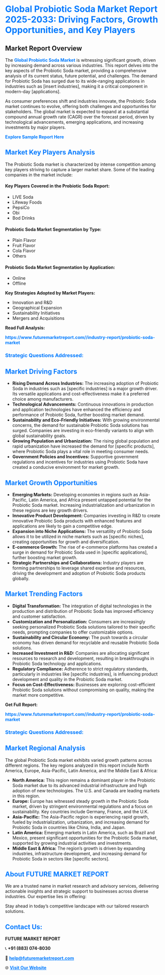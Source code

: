 <h1 style="color: #007BFF;">Global Probiotic Soda Market Report 2025-2033: Driving Factors, Growth Opportunities, and Key Players</h1>

<section id="overview">
<h2>Market Report Overview</h2>
<p>The <a href="https://www.futuremarketreport.com//industry-report/probiotic-soda-market" style="color: #007BFF; text-decoration: none;"><strong>Global Probiotic Soda Market</strong></a> is witnessing significant growth, driven by increasing demand across various industries. This report delves into the key aspects of the Probiotic Soda market, providing a comprehensive analysis of its current status, future potential, and challenges. The demand for Probiotic Soda has surged due to its wide-ranging applications in industries such as [insert industries], making it a critical component in modern-day [applications].</p>
<p>As consumer preferences shift and industries innovate, the Probiotic Soda market continues to evolve, offering both challenges and opportunities for stakeholders. The global market is expected to expand at a substantial compound annual growth rate (CAGR) over the forecast period, driven by technological advancements, emerging applications, and increasing investments by major players.</p>
</section>

<section id="overview">
<p><a href="https://www.futuremarketreport.com//request-sample/reportId=48673" style="color: #007BFF; text-decoration: none;"><strong>Explore Sample Report Here</strong></a></p>
</section>

<section id="key-players">
<h2 style="color: #007BFF;">Market Key Players Analysis</h2>
<p>The Probiotic Soda market is characterized by intense competition among key players striving to capture a larger market share. Some of the leading companies in the market include:</p>
<h4>Key Players Covered in the Probiotic Soda Report:</h4>
<ul><li>LIVE Soda</li><li>Lifeway Foods</li><li>PepsiCo</li><li>Obi</li><li>Bod Drinks</li></ul>
<h4>Probiotic Soda Market Segmentation by Type:</h4>
<ul><li>Plain Flavor</li><li>Fruit Flavor</li><li>Cola Flavor</li><li>Others</li></ul>

<h4>Probiotic Soda Market Segmentation by Application:</h4>
<ul><li>Online</li><li>Offline</li></ul>
<p><strong>Key Strategies Adopted by Market Players:</strong></p>
<ul>
<li>Innovation and R&D</li>
<li>Geographical Expansion</li>
<li>Sustainability Initiatives</li>
<li>Mergers and Acquisitions</li>
</ul>
</section>

<section>
<p><strong>Read Full Analysis: </strong></p><a href="https://www.futuremarketreport.com//industry-report/probiotic-soda-market" style="color: #007BFF; text-decoration: none;"><strong>https://www.futuremarketreport.com//industry-report/probiotic-soda-market</strong></a>
<h3 style="color: #007BFF;">Strategic Questions Addressed:</h3>
</section>

<section id="driving-factors">
<h2 style="color: #007BFF;">Market Driving Factors</h2>
<ul>
<li><strong>Rising Demand Across Industries:</strong> The increasing adoption of Probiotic Soda in industries such as [specific industries] is a major growth driver. Its versatile applications and cost-effectiveness make it a preferred choice among manufacturers.</li>
<li><strong>Technological Advancements:</strong> Continuous innovations in production and application technologies have enhanced the efficiency and performance of Probiotic Soda, further boosting market demand.</li>
<li><strong>Sustainability and Eco-Friendly Initiatives:</strong> With growing environmental concerns, the demand for sustainable Probiotic Soda solutions has surged. Companies are investing in eco-friendly variants to align with global sustainability goals.</li>
<li><strong>Growing Population and Urbanization:</strong> The rising global population and rapid urbanization have increased the demand for [specific products], where Probiotic Soda plays a vital role in meeting consumer needs.</li>
<li><strong>Government Policies and Incentives:</strong> Supportive government regulations and incentives for industries using Probiotic Soda have created a conducive environment for market growth.</li>
</ul>
</section>

<section id="growth-opportunities">
<h2 style="color: #007BFF;">Market Growth Opportunities</h2>
<ul>
<li><strong>Emerging Markets:</strong> Developing economies in regions such as Asia-Pacific, Latin America, and Africa present untapped potential for the Probiotic Soda market. Increasing industrialization and urbanization in these regions are key growth drivers.</li>
<li><strong>Innovative Product Development:</strong> Companies investing in R&D to create innovative Probiotic Soda products with enhanced features and applications are likely to gain a competitive edge.</li>
<li><strong>Expansion into Niche Applications:</strong> The versatility of Probiotic Soda allows it to be utilized in niche markets such as [specific niches], creating opportunities for growth and diversification.</li>
<li><strong>E-commerce Growth:</strong> The rise of e-commerce platforms has created a surge in demand for Probiotic Soda used in [specific applications], further boosting market growth.</li>
<li><strong>Strategic Partnerships and Collaborations:</strong> Industry players are forming partnerships to leverage shared expertise and resources, driving the development and adoption of Probiotic Soda products globally.</li>
</ul>
</section>

<section id="trending-factors">
<h2 style="color: #007BFF;">Market Trending Factors</h2>
<ul>
<li><strong>Digital Transformation:</strong> The integration of digital technologies in the production and distribution of Probiotic Soda has improved efficiency and customer satisfaction.</li>
<li><strong>Customization and Personalization:</strong> Consumers are increasingly seeking personalized Probiotic Soda solutions tailored to their specific needs, prompting companies to offer customizable options.</li>
<li><strong>Sustainability and Circular Economy:</strong> The push towards a circular economy has driven demand for recyclable and reusable Probiotic Soda solutions.</li>
<li><strong>Increased Investment in R&D:</strong> Companies are allocating significant resources to research and development, resulting in breakthroughs in Probiotic Soda technology and applications.</li>
<li><strong>Regulatory Compliance:</strong> Adherence to strict regulatory standards, particularly in industries like [specific industries], is influencing product development and quality in the Probiotic Soda market.</li>
<li><strong>Focus on Cost-Effectiveness:</strong> Businesses are exploring cost-efficient Probiotic Soda solutions without compromising on quality, making the market more competitive.</li>
</ul>
</section>

<section>
<p><strong>Get Full Report: </strong></p><a href="https://www.futuremarketreport.com//industry-report/probiotic-soda-market" style="color: #007BFF; text-decoration: none;"><strong>https://www.futuremarketreport.com//industry-report/probiotic-soda-market</strong></a>
<h3 style="color: #007BFF;">Strategic Questions Addressed:</h3>
</section>


<section id="regional-analysis">
<h2 style="color: #007BFF;">Market Regional Analysis</h2>
<p>The global Probiotic Soda market exhibits varied growth patterns across different regions. The key regions analyzed in this report include North America, Europe, Asia-Pacific, Latin America, and the Middle East & Africa:</p>
<ul>
<li><strong>North America:</strong> This region remains a dominant player in the Probiotic Soda market due to its advanced industrial infrastructure and high adoption of new technologies. The U.S. and Canada are leading markets in this region.</li>
<li><strong>Europe:</strong> Europe has witnessed steady growth in the Probiotic Soda market, driven by stringent environmental regulations and a focus on sustainability. Key countries include Germany, France, and the U.K.</li>
<li><strong>Asia-Pacific:</strong> The Asia-Pacific region is experiencing rapid growth, fueled by industrialization, urbanization, and increasing demand for Probiotic Soda in countries like China, India, and Japan.</li>
<li><strong>Latin America:</strong> Emerging markets in Latin America, such as Brazil and Mexico, present significant opportunities for the Probiotic Soda market, supported by growing industrial activities and investments.</li>
<li><strong>Middle East & Africa:</strong> The region’s growth is driven by expanding industries, infrastructure development, and increasing demand for Probiotic Soda in sectors like [specific sectors].</li>
</ul>
</section>

<footer>
<h2 style="color: #007BFF;">About FUTURE MARKET REPORT</h2>
<p>We are a trusted name in market research and advisory services, delivering actionable insights and strategic support to businesses across diverse industries. Our expertise lies in offering:</p>

<p>Stay ahead in today’s competitive landscape with our tailored research solutions.</p>

<h2 style="color: #007BFF;">Contact Us:</h2>
<p><strong>FUTURE MARKET REPORT</strong></p>
<p>📞 <strong>+91 (883) 074-8030</strong></p>
<p>📧 <strong><a href="mailto:help@futuremarketreport.com" style="color: #007BFF;">help@futuremarketreport.com</a></strong></p>
<p>🌐 <strong><a href="https://www.futuremarketreport.com/" style="color: #007BFF;">Visit Our Website</a></strong></p>
</footer>